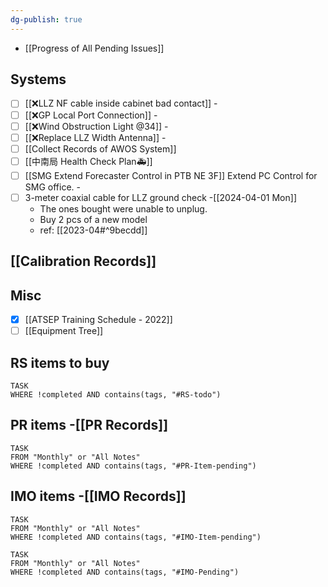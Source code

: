 ```yaml
---
dg-publish: true
---
```

- [[Progress of All Pending Issues]]
## Systems
- [ ] [[❌LLZ NF cable inside cabinet bad contact]] -
- [ ] [[❌GP Local Port Connection]] -
- [ ] [[❌Wind Obstruction Light @34]] -
- [ ] [[❌Replace LLZ Width Antenna]] -
- [ ] [[Collect Records of AWOS System]]
- [ ] [[中南局 Health Check Plan🚑]] 
- [ ] [[SMG Extend Forecaster Control in PTB NE 3F]] Extend PC Control for SMG office. -
 - [ ] 3-meter coaxial cable for LLZ ground check -[[2024-04-01 Mon]]
	 - The ones bought were unable to unplug.
	 - Buy 2 pcs of a new model
	 - ref: [[2023-04#^9becdd]]
## [[Calibration Records]]

## Misc
- [x] [[ATSEP Training Schedule - 2022]]
- [ ] [[Equipment Tree]]

## RS items to buy
```dataview
TASK
WHERE !completed AND contains(tags, "#RS-todo")
```

## PR items -[[PR Records]]
```dataview
TASK
FROM "Monthly" or "All Notes"
WHERE !completed AND contains(tags, "#PR-Item-pending")
```

## IMO items -[[IMO Records]]
```dataview
TASK
FROM "Monthly" or "All Notes"
WHERE !completed AND contains(tags, "#IMO-Item-pending")
```
```dataview
TASK
FROM "Monthly" or "All Notes"
WHERE !completed AND contains(tags, "#IMO-Pending")
```